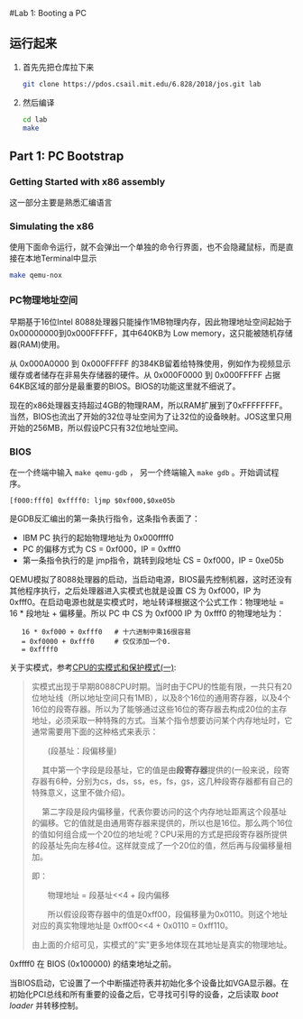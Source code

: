 #Lab 1: Booting a PC

## 运行起来

1. 首先先把仓库拉下来

   ```bash
   git clone https://pdos.csail.mit.edu/6.828/2018/jos.git lab
   ```

2. 然后编译

   ```bash
   cd lab
   make
   ```

## Part 1: PC Bootstrap

### Getting Started with x86 assembly

这一部分主要是熟悉汇编语言

### Simulating the x86
使用下面命令运行，就不会弹出一个单独的命令行界面，也不会隐藏鼠标，而是直接在本地Terminal中显示
```bash
make qemu-nox
```

### PC物理地址空间

早期基于16位Intel 8088处理器只能操作1MB物理内存，因此物理地址空间起始于0x00000000到0x000FFFFF，其中640KB为 Low memory，这只能被随机存储器(RAM)使用。

从 0x000A0000 到 0x000FFFFF 的384KB留着给特殊使用，例如作为视频显示缓存或者储存在非易失存储器的硬件。从 0x000F0000 到 0x000FFFFF 占据64KB区域的部分是最重要的BIOS。BIOS的功能这里就不细说了。

现在的x86处理器支持超过4GB的物理RAM，所以RAM扩展到了0xFFFFFFFF。当然，BIOS也流出了开始的32位寻址空间为了让32位的设备映射。JOS这里只用开始的256MB，所以假设PC只有32位地址空间。

### BIOS

在一个终端中输入 `make qemu-gdb` ， 另一个终端输入 `make gdb` 。开始调试程序。

```
[f000:fff0] 0xffff0: ljmp $0xf000,$0xe05b
```

是GDB反汇编出的第一条执行指令，这条指令表面了：

- IBM PC 执行的起始物理地址为 0x000ffff0
- PC 的偏移方式为 CS = 0xf000，IP = 0xfff0
- 第一条指令执行的是 jmp指令，跳转到段地址 CS = 0xf000，IP = 0xe05b

QEMU模拟了8088处理器的启动，当启动电源，BIOS最先控制机器，这时还没有其他程序执行，之后处理器进入实模式也就是设置 CS 为 0xf000，IP 为 0xfff0。在启动电源也就是实模式时，地址转译根据这个公式工作：物理地址 = 16 * 段地址 + 偏移量。所以 PC 中 CS 为 0xf000 IP 为 0xfff0 的物理地址为：

```
   16 * 0xf000 + 0xfff0   # 十六进制中乘16很容易
   = 0xf0000 + 0xfff0     # 仅仅添加一个0.
   = 0xffff0
```

关于实模式，参考[CPU的实模式和保护模式(一)](https://zhuanlan.zhihu.com/p/42309472):

> 实模式出现于早期8088CPU时期。当时由于CPU的性能有限，一共只有20位地址线（所以地址空间只有1MB），以及8个16位的通用寄存器，以及4个16位的段寄存器。所以为了能够通过这些16位的寄存器去构成20位的主存地址，必须采取一种特殊的方式。当某个指令想要访问某个内存地址时，它通常需要用下面的这种格式来表示：
>
> 　　(段基址：段偏移量)
>
> 　 其中第一个字段是段基址，它的值是由**段寄存器**提供的(一般来说，段寄存器有6种，分别为cs，ds，ss，es，fs，gs，这几种段寄存器都有自己的特殊意义，这里不做介绍)。
>
> 　 第二字段是段内偏移量，代表你要访问的这个内存地址距离这个段基址的偏移。它的值就是由通用寄存器来提供的，所以也是16位。那么两个16位的值如何组合成一个20位的地址呢？CPU采用的方式是把段寄存器所提供的段基址先向左移4位。这样就变成了一个20位的值，然后再与段偏移量相加。
>
> 即：
>
> 　　物理地址 = 段基址<<4 + 段内偏移
>
> 　　所以假设段寄存器中的值是0xff00，段偏移量为0x0110。则这个地址对应的真实物理地址是 0xff00<<4 + 0x0110 = 0xff110。
>
> 由上面的介绍可见，实模式的"实"更多地体现在其地址是真实的物理地址。

0xffff0 在 BIOS (0x100000) 的结束地址之前。

当BIOS启动，它设置了一个中断描述符表并初始化多个设备比如VGA显示器。在初始化PCI总线和所有重要的设备之后，它寻找可引导的设备，之后读取 *boot loader* 并转移控制。

